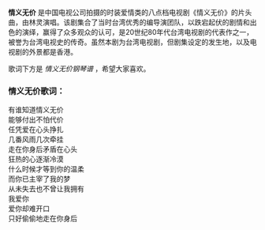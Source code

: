 

**情义无价**
是中国电视公司拍摄的时装爱情类的八点档电视剧《情义无价》的片头曲，由林灵演唱。该剧集合了当时台湾优秀的编导演团队，以跌宕起伏的剧情和出色的演绎，赢得了众多观众的认可，是20世纪80年代台湾电视剧的代表作之一，被誉为台湾电视史的传奇。虽然本剧为台湾电视剧，但剧集设定的发生地，以及电视剧的外景都是香港。

  
歌词下方是 _情义无价钢琴谱_ ，希望大家喜欢。

### 情义无价歌词：

有谁知道情义无价  
能够付出不怕代价  
任凭爱在心头挣扎  
几番风雨几次牵挂  
走在你身后矛盾在心头  
狂热的心逐渐冷漠  
什么时候才等到你的温柔  
而你已主宰了我的梦  
从未失去也不曾让我拥有  
我爱你  
爱你却难开口  
只好偷偷地走在你身后

